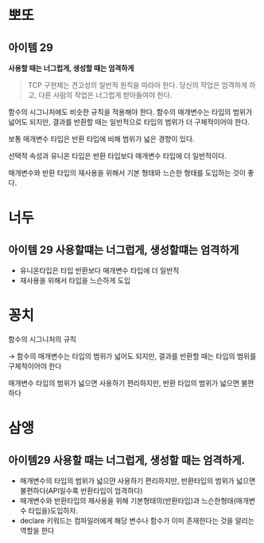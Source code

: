 # 뽀또

## 아이템 29

**사용할 때는 너그럽게, 생성할 때는 엄격하게**

> TCP 구현체는 견고성의 일반적 원칙을 따라야 한다. 당신의 작업은 엄격하게 하고, 다른 사람의 작업은 너그럽게 받아들여야 한다.
> 

함수의 시그니처에도 비슷한 규칙을 적용해야 한다. 함수의 매개변수는 타입의 범위가 넓어도 되지만, 결과를 반환할 때는 일반적으로 타입의 범위가 더 구체적이어야 한다.

보통 매개변수 타입은 반환 타입에 비해 범위가 넓은 경향이 있다.

선택적 속성과 유니온 타입은 반환 타입보다 매개변수 타입에 더 일반적이다.

매개변수와 반환 타입의 재사용을 위해서 기본 형태와 느슨한 형태를 도입하는 것이 좋다.


# 너두

## 아이템 29 사용할떄는 너그럽게, 생성할떄는 엄격하게

- 유니온타입은 타입 반환보다 매개변수 타입에 더 일반적
- 재사용을 위해서 타입을 느슨하게 도입

# 꽁치

함수의 시그니처의 규칙

→ 함수의 매개변수는 타입의 범위가 넓어도 되지만, 결과를 반환할 때는 타입의 범위를 구체적이어야 한다

매개변수 타입의 범위가 넓으면 사용하기 편리하지만, 반환 타입의 범위가 넓으면 불편하다


# 삼앵

## 아이템29 사용할 때는 너그럽게, 생성할 때는 엄격하게.

- 매개변수의 타입의 범위가 넓으먄 사용하기 편리하지만, 반환타입의 범위가 넓으면 불편하다(API일수록 반환타입이 엄격하다)
- 매개변수와 반환타입의 재사용을 위해 기본형태의(반환타입)과 느슨한형태(매개변수 타입을)도입하자.
- declare 키워드는 컴파일러에게 해당 변수나 함수가 이미 존재한다는 것을 알리는 역할을 한다
